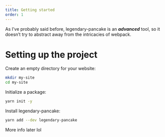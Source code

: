 ```yaml
---
title: Getting started
order: 1
---
```


As I’ve probably said before, legendary-pancake is an ___advanced___ tool,
so it doesn’t try to abstract away from the intricacies of webpack.

# Setting up the project

Create an empty directory for your website:

```sh
mkdir my-site
cd my-site
```

Initialize a package:

```sh
yarn init -y
```

Install legendary-pancake:

```sh
yarn add --dev legendary-pancake
```

More info later lol
